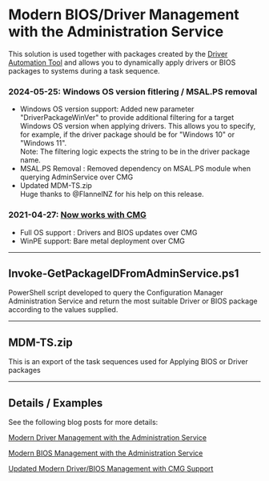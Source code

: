 # Modern BIOS/Driver Management with the Administration Service
This solution is used together with packages created by the [Driver Automation Tool](https://github.com/maurice-daly/DriverAutomationTool) and allows you to dynamically apply drivers or BIOS packages to systems during a task sequence.

### 2024-05-25: Windows OS version fitlering / MSAL.PS removal
- Windows OS version support: Added new parameter "DriverPackageWinVer" to provide additional filtering for a target Windows OS version when applying drivers. This allows you to specify, for example, if the driver package should be for "Windows 10" or "Windows 11".  
Note: The filtering logic expects the string to be in the driver package name.
- MSAL.PS Removal : Removed dependency on MSAL.PS module when querying AdminService over CMG
- Updated MDM-TS.zip  
Huge thanks to @FlannelNZ for his help on this release.

### 2021-04-27: [Now works with CMG](https://sysmansquad.com/2021/04/27/updated-modern-driver-bios-management-with-cmg-support/)
- Full OS support : Drivers and BIOS updates over CMG
- WinPE support: Bare metal deployment over CMG

***

## Invoke-GetPackageIDFromAdminService.ps1
PowerShell script developed to query the Configuration Manager Administration Service and return the most suitable Driver or BIOS package according to the values supplied.
***
## MDM-TS.zip
This is an export of the task sequences used for Applying BIOS or Driver packages
***
## Details / Examples
See the following blog posts for more details:

[Modern Driver Management with the Administration Service](https://www.sysmansquad.com/2020/05/15/modern-driver-management-with-the-administration-service)

[Modern BIOS Management with the Administration Service](https://www.sysmansquad.com/2020/06/18/modern-bios-management-with-the-administration-service/)

[Updated Modern Driver/BIOS Management with CMG Support](https://sysmansquad.com/2021/04/27/updated-modern-driver-bios-management-with-cmg-support/)
